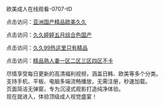 欧美成人在线观看-0707-tD

点击访问：<a href="https://gda-c7m.pages.dev/">亚洲国产精品欧美久久</a>

点击访问：<a href="https://tfda.pages.dev/">久久婷婷五月综合色国产</a>

点击访问：<a href="https://bsdf-5f5.pages.dev/">久久99热这里只有精品</a>

点击访问：<a href="https://cfad.pages.dev/">精品熟人妻一区二区三区四区不卡</a>

尽情享受每日更新的高清福利视频，涵盖日韩、欧美等多个分类。  
支持手机、平板、电脑多端流畅播放，无需注册，秒速加载。  
页面简洁无弹窗，专为沉浸式观影打造纯净体验。  
现在就进入，体验顶级成人视觉盛宴！

<span style="display:none;">[Canonical link](https://github.com/ff20250707/ff09 ）</span>
